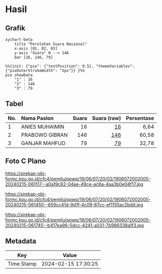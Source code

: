 # Hasil

## Grafik

```mermaid
xychart-beta
    title "Perolehan Suara Nasional"
    x-axis [01, 02, 03]
    y-axis "Suara" 0 --> 146
    bar [16, 146, 79]
```

```mermaid
%%{init: {"pie": {"textPosition": 0.5}, "themeVariables": {"pieOuterStrokeWidth": "5px"}} }%%
pie showData
    "1" : 16
    "2" : 146
    "3" : 79
```

## Tabel

| No. | Nama Paslon    | Suara | Suara (raw) | Persentase |
|:--- |:-------------- | -----:| -----------:| ----------:|
| 1   | ANIES MUHAIMIN | 16    | [16][p-1]   | 6,64       |
| 2   | PRABOWO GIBRAN | 146   | [146][p-2]  | 60,58      |
| 3   | GANJAR MAHFUD  | 79    | [79][p-3]   | 32,78      |


[p-1]: https://github.com/gigit-pemilu/pemilu-2024/blob/main/pilpres/hitung-suara/sub/19-kepulauan-bangka-belitung/sub/06-belitung-timur/sub/07-simpang-pesak/sub/2002-tanjung-batu-itam/sub/005-tps/sub/paslon-1.txt
[p-2]: https://github.com/gigit-pemilu/pemilu-2024/blob/main/pilpres/hitung-suara/sub/19-kepulauan-bangka-belitung/sub/06-belitung-timur/sub/07-simpang-pesak/sub/2002-tanjung-batu-itam/sub/005-tps/sub/paslon-2.txt
[p-3]: https://github.com/gigit-pemilu/pemilu-2024/blob/main/pilpres/hitung-suara/sub/19-kepulauan-bangka-belitung/sub/06-belitung-timur/sub/07-simpang-pesak/sub/2002-tanjung-batu-itam/sub/005-tps/sub/paslon-3.txt

## Foto C Plano

https://sirekap-obj-formc.kpu.go.id/cfc4/pemilu/ppwp/19/06/07/20/02/1906072002005-20240215-061117--a0a19c82-04ae-49ce-ac6a-4aa3b0e04f17.jpg

https://sirekap-obj-formc.kpu.go.id/cfc4/pemilu/ppwp/19/06/07/20/02/1906072002005-20240215-061450--659cc41d-9d1f-4c09-87cc-ef1155ac2bdd.jpg

https://sirekap-obj-formc.kpu.go.id/cfc4/pemilu/ppwp/19/06/07/20/02/1906072002005-20240215-061745--b417ea96-5dcc-4241-a031-7b986338a1f3.jpg


## Metadata

| Key        | Value               |
| ---------- | ------------------- |
| Time Stamp | 2024-02-15 17:30:25 |



